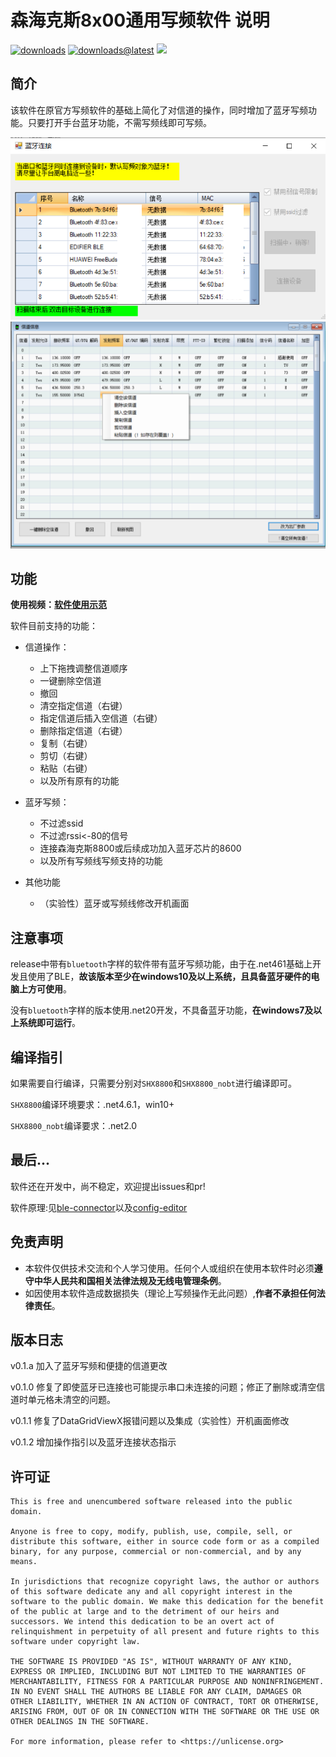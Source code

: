 # 森海克斯8x00通用写频软件 说明

[![downloads](https://img.shields.io/github/downloads/SydneyOwl/shx8x00-freq-writer-enhanced/total)](https://github.com/SydneyOwl/shx8x00-freq-writer-enhanced/releases?style=for-the-badge)
[![downloads@latest](https://img.shields.io/github/downloads/SydneyOwl/shx8x00-freq-writer-enhanced/latest/total)](https://github.com/SydneyOwl/shx8x00-freq-writer-enhanced/releases/latest?style=for-the-badge)
![](https://img.shields.io/github/v/tag/sydneyowl/shx8x00-freq-writer-enhanced?label=version&style=flat-square?style=for-the-badge)

## 简介

该软件在原官方写频软件的基础上简化了对信道的操作，同时增加了蓝牙写频功能。只要打开手台蓝牙功能，不需写频线即可写频。

<img src="./md_assets/readme/image-20240118150904988.png" alt="image-20240118150904988" style="zoom: 67%;" />

<img src="./md_assets/readme/image-20240113121213939.png" alt="image-20240113121213939" style="zoom:50%;" />

## 功能

**使用视频：[软件使用示范](https://www.bilibili.com/video/BV1Et4y1R7ax/)**

软件目前支持的功能：

+ 信道操作：

  + 上下拖拽调整信道顺序
  + 一键删除空信道
  + 撤回
  + 清空指定信道（右键）
  + 指定信道后插入空信道（右键）
  + 删除指定信道（右键）
  + 复制（右键）
  + 剪切（右键）
  + 粘贴（右键）
  + 以及所有原有的功能
+ 蓝牙写频：

  + 不过滤ssid
  + 不过滤rssi<-80的信号
  + 连接森海克斯8800或后续成功加入蓝牙芯片的8600
  + 以及所有写频线写频支持的功能
+ 其他功能
  + （实验性）蓝牙或写频线修改开机画面

## 注意事项

release中带有`bluetooth`字样的软件带有蓝牙写频功能，由于在.net461基础上开发且使用了BLE，**故该版本至少在windows10及以上系统，且具备蓝牙硬件的电脑上方可使用**。

 没有`bluetooth`字样的版本使用.net20开发，不具备蓝牙功能，**在windows7及以上系统即可运行**。

## 编译指引

如果需要自行编译，只需要分别对`SHX8800`和`SHX8800_nobt`进行编译即可。

`SHX8800`编译环境要求：.net4.6.1，win10+

`SHX8800_nobt`编译要求：.net2.0

## 最后...

软件还在开发中，尚不稳定，欢迎提出issues和pr!

软件原理:见[ble-connector](https://github.com/SydneyOwl/shx8800-ble-connector)以及[config-editor](https://github.com/SydneyOwl/shx8800-config-editor)

## 免责声明

- 本软件仅供技术交流和个人学习使用。任何个人或组织在使用本软件时必须**遵守中华人民共和国相关法律法规及无线电管理条例**。
- 如因使用本软件造成数据损失（理论上写频操作无此问题）,**作者不承担任何法律责任**。

## 版本日志

v0.1.a 加入了蓝牙写频和便捷的信道更改

v0.1.0 修复了即使蓝牙已连接也可能提示串口未连接的问题；修正了删除或清空信道时单元格未清空的问题。

v0.1.1 修复了DataGridViewX报错问题以及集成（实验性）开机画面修改

v0.1.2 增加操作指引以及蓝牙连接状态指示

## 许可证

```
This is free and unencumbered software released into the public domain.

Anyone is free to copy, modify, publish, use, compile, sell, or
distribute this software, either in source code form or as a compiled
binary, for any purpose, commercial or non-commercial, and by any
means.

In jurisdictions that recognize copyright laws, the author or authors
of this software dedicate any and all copyright interest in the
software to the public domain. We make this dedication for the benefit
of the public at large and to the detriment of our heirs and
successors. We intend this dedication to be an overt act of
relinquishment in perpetuity of all present and future rights to this
software under copyright law.

THE SOFTWARE IS PROVIDED "AS IS", WITHOUT WARRANTY OF ANY KIND,
EXPRESS OR IMPLIED, INCLUDING BUT NOT LIMITED TO THE WARRANTIES OF
MERCHANTABILITY, FITNESS FOR A PARTICULAR PURPOSE AND NONINFRINGEMENT.
IN NO EVENT SHALL THE AUTHORS BE LIABLE FOR ANY CLAIM, DAMAGES OR
OTHER LIABILITY, WHETHER IN AN ACTION OF CONTRACT, TORT OR OTHERWISE,
ARISING FROM, OUT OF OR IN CONNECTION WITH THE SOFTWARE OR THE USE OR
OTHER DEALINGS IN THE SOFTWARE.

For more information, please refer to <https://unlicense.org>
```


